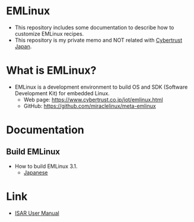 # EMLinux
- This repository includes some documentation to describe how to customize EMLinux recipes.
- This repository is my private memo and NOT related with [Cybertrust Japan](https://www.cybertrust.co.jp/). 

# What is EMLinux?
- EMLinux is a development environment to build OS and SDK (Software Development Kit) for embedded Linux.
  - Web page: https://www.cybertrust.co.jp/iot/emlinux.html
  - GitHub: https://github.com/miraclelinux/meta-emlinux

# Documentation
## Build EMLinux
- How to build EMLinux 3.1.
  - [Japanese](doc/jp/Install-Docker-on-EMLinux31_jp.md)
<!--
## Docker
- How to install Docker on EMLinux 3.1.
  - [Japanese](doc/jp/Install-Docker_jp.md)
## K3s
- How to install K3s on EMLinux 3.1.
  - [Japanese](doc/jp/Install-K3s_jp.md)
## Podman
- How to install Podman on EMLinux 3.1.
  - [Japanese](doc/jp/Install-Podman_jp.md)
-->

# Link
- [ISAR User Manual](https://github.com/ilbers/isar/blob/master/doc/user_manual.md)